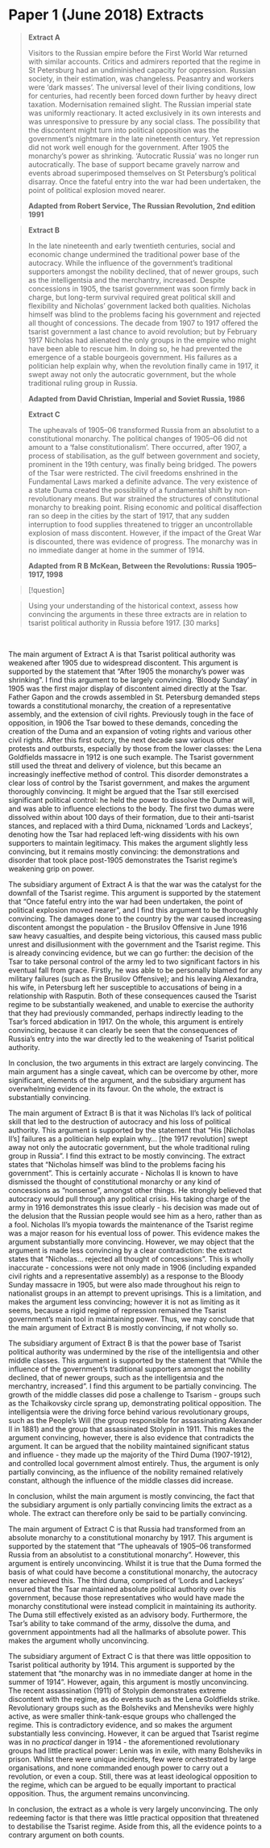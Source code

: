 # Paper 1 (June 2018) Extracts


> **Extract A**
> 
> Visitors to the Russian empire before the First World War returned with similar accounts. Critics and admirers reported that the regime in St Petersburg had an undiminished capacity for oppression. Russian society, in their estimation, was changeless. Peasantry and workers were ‘dark masses’. The universal level of their living conditions, low for centuries, had recently been forced down further by heavy direct taxation. Modernisation remained slight. The Russian imperial state was uniformly reactionary. It acted exclusively in its own interests and was unresponsive to pressure by any social class. The possibility that the discontent might turn into political opposition was the government’s nightmare in the late nineteenth century. Yet repression did not work well enough for the government. After 1905 the monarchy’s power as shrinking. ‘Autocratic Russia’ was no longer run autocratically. The base of support became gravely narrow and events abroad superimposed themselves on St Petersburg’s political disarray. Once the fateful entry into the war had been undertaken, the point of political explosion moved nearer.
> 
> **Adapted from Robert Service, The Russian Revolution, 2nd edition 1991**

> **Extract B**
> 
> In the late nineteenth and early twentieth centuries, social and economic change undermined the traditional power base of the autocracy. While the influence of the government’s traditional supporters amongst the nobility declined, that of newer groups, such as the intelligentsia and the merchantry, increased. Despite concessions in 1905, the tsarist government was soon firmly back in charge, but long-term survival required great political skill and flexibility and Nicholas’ government lacked both qualities. Nicholas himself was blind to the problems facing his government and rejected all thought of concessions. The decade from 1907 to 1917 offered the tsarist government a last chance to avoid revolution; but by February 1917 Nicholas had alienated the only groups in the empire who might have been able to rescue him. In doing so, he had prevented the emergence of a stable bourgeois government. His failures as a politician help explain why, when the revolution finally came in 1917, it swept away not only the autocratic government, but the whole traditional ruling group in Russia.
> 
> **Adapted from David Christian, Imperial and Soviet Russia, 1986**

> **Extract C**
> 
> The upheavals of 1905–06 transformed Russia from an absolutist to a constitutional monarchy. The political changes of 1905–06 did not amount to a ‘false constitutionalism’. There occurred, after 1907, a process of stabilisation, as the gulf between government and society, prominent in the 19th century, was finally being bridged. The powers of the Tsar were restricted. The civil freedoms enshrined in the Fundamental Laws marked a definite advance. The very existence of a state Duma created the possibility of a fundamental shift by non-revolutionary means. But war strained the structures of constitutional monarchy to breaking point. Rising economic and political disaffection ran so deep in the cities by the start of 1917, that any sudden interruption to food supplies threatened to trigger an uncontrollable explosion of mass discontent. However, if the impact of the Great War is discounted, there was evidence of progress. The monarchy was in no immediate danger at home in the summer of 1914.
> 
> **Adapted from R B McKean, Between the Revolutions: Russia 1905–1917, 1998**

> [!question]

> Using your understanding of the historical context, assess how convincing the arguments in these three extracts are in relation to tsarist political authority in Russia before 1917.
> [30 marks]

</br>

The main argument of Extract A is that Tsarist political authority was weakened after 1905 due to widespread discontent. This argument is supported by the statement that “After 1905 the monarchy’s power was shrinking”. I find this argument to be largely convincing. ‘Bloody Sunday’ in 1905 was the first major display of discontent aimed directly at the Tsar. Father Gapon and the crowds assembled in St. Petersburg demanded steps towards a constitutional monarchy, the creation of a representative assembly, and the extension of civil rights. Previously tough in the face of opposition, in 1906 the Tsar bowed to these demands, conceding the creation of the Duma and an expansion of voting rights and various other civil rights. After this first outcry, the next decade saw various other protests and outbursts, especially by those from the lower classes: the Lena Goldfields massacre in 1912 is one such example. The Tsarist government still used the threat and delivery of violence, but this became an increasingly ineffective method of control. This disorder demonstrates a clear loss of control by the Tsarist government, and makes the argument thoroughly convincing. It might be argued that the Tsar still exercised significant political control: he held the power to dissolve the Duma at will, and was able to influence elections to the body. The first two dumas were dissolved within about 100 days of their formation, due to their anti-tsarist stances, and replaced with a third Duma, nicknamed ‘Lords and Lackeys’, denoting how the Tsar had replaced left-wing dissidents with his own supporters to maintain legitimacy. This makes the argument slightly less convincing, but it remains mostly convincing: the demonstrations and disorder that took place post-1905 demonstrates the Tsarist regime’s weakening grip on power.

The subsidiary argument of Extract A is that the war was the catalyst for the downfall of the Tsarist regime. This argument is supported by the statement that “Once fateful entry into the war had been undertaken, the point of political explosion moved nearer”, and I find this argument to be thoroughly convincing. The damages done to the country by the war caused increasing discontent amongst the population - the Brusilov Offensive in June 1916 saw heavy casualties, and despite being victorious, this caused mass public unrest and disillusionment with the government and the Tsarist regime. This is already convincing evidence, but we can go further: the decision of the Tsar to take personal control of the army led to two significant factors in his eventual fall from grace. Firstly, he was able to be personally blamed for any military failures (such as the Brusilov Offensive); and his leaving Alexandra, his wife, in Petersburg left her susceptible to accusations of being in a relationship with Rasputin. Both of these consequences caused the Tsarist regime to be substantially weakened, and unable to exercise the authority that they had previously commanded, perhaps indirectly leading to the Tsar’s forced abdication in 1917. On the whole, this argument is entirely convincing, because it can clearly be seen that the consequences of Russia’s entry into the war directly led to the weakening of Tsarist political authority.

In conclusion, the two arguments in this extract are largely convincing. The main argument has a single caveat, which can be overcome by other, more significant, elements of the argument, and the subsidiary argument has overwhelming evidence in its favour. On the whole, the extract is substantially convincing.

The main argument of Extract B is that it was Nicholas II’s lack of political skill that led to the destruction of autocracy and his loss of political authority. This argument is supported by the statement that “His [Nicholas II’s] failures as a politician help explain why… [the 1917 revolution] swept away not only the autocratic government, but the whole traditional ruling group in Russia”. I find this extract to be mostly convincing. The extract states that “Nicholas himself was blind to the problems facing his government”. This is certainly accurate - Nicholas II is known to have dismissed the thought of constitutional monarchy or any kind of concessions as “nonsense”, amongst other things. He strongly believed that autocracy would pull through any political crisis. His taking charge of the army in 1916 demonstrates this issue clearly - his decision was made out of the delusion that the Russian people would see him as a hero, rather than as a fool. Nicholas II’s myopia towards the maintenance of the Tsarist regime was a major reason for his eventual loss of power. This evidence makes the argument substantially more convincing. However, we may object that the argument is made less convincing by a clear contradiction: the extract states that “Nicholas… rejected all thought of concessions”. This is wholly inaccurate - concessions were not only made in 1906 (including expanded civil rights and a representative assembly) as a response to the Bloody Sunday massacre in 1905, but were also made throughout his reign to nationalist groups in an attempt to prevent uprisings. This is a limitation, and makes the argument less convincing; however it is not as limiting as it seems, because a rigid regime of repression remained the Tsarist government’s main tool in maintaining power. Thus, we may conclude that the main argument of Extract B is mostly convincing, if not wholly so.

The subsidiary argument of Extract B is that the power base of Tsarist political authority was undermined by the rise of the intelligentsia and other middle classes. This argument is supported by the statement that “While the influence of the government’s traditional supporters amongst the nobility declined, that of newer groups, such as the intelligentsia and the merchantry, increased”. I find this argument to be partially convincing. The growth of the middle classes did pose a challenge to Tsarism - groups such as the Tchaikovsky circle sprang up, demonstrating political opposition. The intelligentsia were the driving force behind various revolutionary groups, such as the People’s Will (the group responsible for assassinating Alexander II in 1881) and the group that assassinated Stolypin in 1911. This makes the argument convincing, however, there is also evidence that contradicts the argument. It can be argued that the nobility maintained significant status and influence - they made up the majority of the Third Duma (1907-1912), and controlled local government almost entirely. Thus, the argument is only partially convincing, as the influence of the nobility remained relatively constant, although the influence of the middle classes did increase.

In conclusion, whilst the main argument is mostly convincing, the fact that the subsidiary argument is only partially convincing limits the extract as a whole. The extract can therefore only be said to be partially convincing.

The main argument of Extract C is that Russia had transformed from an absolute monarchy to a constitutional monarchy by 1917. This argument is supported by the statement that “The upheavals of 1905–06 transformed Russia from an absolutist to a constitutional monarchy”. However, this argument is entirely unconvincing. Whilst it is true that the Duma formed the basis of what could have become a constitutional monarchy, the autocracy never achieved this. The third duma, comprised of ‘Lords and Lackeys’ ensured that the Tsar maintained absolute political authority over his government, because those representatives who would have made the monarchy constitutional were instead complicit in maintaining its authority. The Duma still effectively existed as an advisory body. Furthermore, the Tsar’s ability to take command of the army, dissolve the duma, and government appointments had all the hallmarks of absolute power. This makes the argument wholly unconvincing. 

The subsidiary argument of Extract C is that there was little opposition to Tsarist political authority by 1914. This argument is supported by the statement that “the monarchy was in no immediate danger at home in the summer of 1914”. However, again, this argument is mostly unconvincing. The recent assassination (1911) of Stolypin demonstrates extreme discontent with the regime, as do events such as the Lena Goldfields strike. Revolutionary groups such as the Bolsheviks and Mensheviks were highly active, as were smaller think-tank-esque groups who challenged the regime. This is contradictory evidence, and so makes the argument substantially less convincing. However, it can be argued that Tsarist regime was in no *practical* danger in 1914 - the aforementioned revolutionary groups had little practical power: Lenin was in exile, with many Bolsheviks in prison. Whilst there were unique incidents, few were orchestrated by large organisations, and none commanded enough power to carry out a revolution, or even a coup. Still, there was at least ideological opposition to the regime, which can be argued to be equally important to practical opposition. Thus, the argument remains unconvincing.

In conclusion, the extract as a whole is very largely unconvincing. The only redeeming factor is that there was little practical opposition that threatened to destabilise the Tsarist regime. Aside from this, all the evidence points to a contrary argument on both counts.